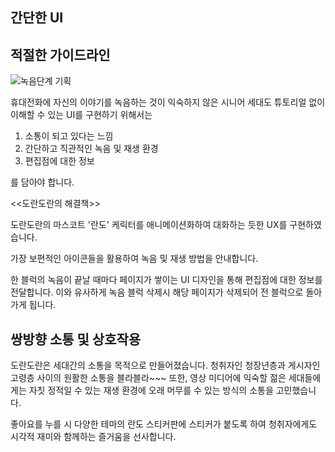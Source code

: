 ## 간단한 UI



## 적절한 가이드라인 

![녹음단계 기획](https://www.figma.com/file/mYiKSf9sgbFEOBPIVYkgFF/record-%ED%99%98%EA%B2%BD?node-id=288%3A125)

휴대전화에 자신의 이야기를 녹음하는 것이 익숙하지 않은 시니어 세대도 튜토리얼 없이 이해할 수 있는 UI를 구현하기 위해서는 

1. 소통이 되고 있다는 느낌
2. 간단하고 직관적인 녹음 및 재생 환경
3. 편집점에 대한 정보

를 담아야 합니다. 

<<도란도란의 해결책>>

<!-- ![란도 이미지]() -->

도란도란의 마스코트 '란도' 케릭터를 애니메이션화하여 대화하는 듯한 UX를 구현하였습니다. 

가장 보편적인 아이콘들을 활용하여 녹음 및 재생 방법을 안내합니다. 

한 블럭의 녹음이 끝날 때마다 페이지가 쌓이는 UI 디자인을 통해 편집점에 대한 정보를 전달합니다. 이와 유사하게 녹음 블럭 삭제시 해당 페이지가 삭제되어 전 블럭으로 돌아가게 됩니다. 

## 쌍방향 소통 및 상호작용

도란도란은 세대간의 소통을 목적으로 만들어졌습니다. 청취자인 청장년층과 게시자인 고령층 사이의 원활한 소통을 블라블라~~~
또한, 영상 미디어에 익숙할 젊은 세대들에게는 자칫 정적일 수 있는 재생 환경에 오래 머무를 수 있는 방식의 소통을 고민했습니다. 


<!-- ![스티커판 예시]() -->

좋아요를 누를 시 다양한 테마의 란도 스티커판에 스티커가 붙도록 하여 청취자에게도 시각적 재미와 함께하는 즐거움을 선사합니다. 
